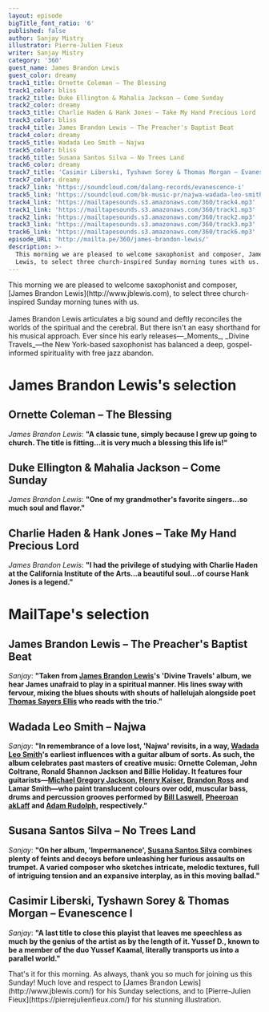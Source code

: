 ```yaml
---
layout: episode
bigTitle_font_ratio: '6'
published: false
author: Sanjay Mistry
illustrator: Pierre-Julien Fieux
writer: Sanjay Mistry
category: '360'
guest_name: James Brandon Lewis
guest_color: dreamy
track1_title: Ornette Coleman – The Blessing
track1_color: bliss
track2_title: Duke Ellington & Mahalia Jackson – Come Sunday
track2_color: dreamy
track3_title: Charlie Haden & Hank Jones – Take My Hand Precious Lord
track3_color: bliss
track4_title: James Brandon Lewis – The Preacher's Baptist Beat
track4_color: dreamy
track5_title: Wadada Leo Smith – Najwa
track5_color: bliss
track6_title: Susana Santos Silva – No Trees Land
track6_color: dreamy
track7_title: 'Casimir Liberski, Tyshawn Sorey & Thomas Morgan – Evanescence I'
track7_color: dreamy
track7_link: 'https://soundcloud.com/dalang-records/evanescence-i'
track5_link: 'https://soundcloud.com/bk-music-pr/najwa-wadada-leo-smith'
track4_link: 'https://mailtapesounds.s3.amazonaws.com/360/track4.mp3'
track1_link: 'https://mailtapesounds.s3.amazonaws.com/360/track1.mp3'
track2_link: 'https://mailtapesounds.s3.amazonaws.com/360/track2.mp3'
track3_link: 'https://mailtapesounds.s3.amazonaws.com/360/track3.mp3'
track6_link: 'https://mailtapesounds.s3.amazonaws.com/360/track6.mp3'
episode_URL: 'http://mailta.pe/360/james-brandon-lewis/'
description: >-
  This morning we are pleased to welcome saxophonist and composer, James Brandon
  Lewis, to select three church-inspired Sunday morning tunes with us.
---
```


<p id="introduction"> This morning we are pleased to welcome saxophonist and composer, [James Brandon Lewis](http://www.jblewis.com), to select three church-inspired Sunday morning tunes with us.
<br><br>
James Brandon Lewis articulates a big sound and deftly reconciles the worlds of the spiritual and the cerebral. But there isn't an easy shorthand for his musical approach. Ever since his early releases—_Moments_, _Divine Travels_—the New York-based saxophonist has balanced a deep, gospel-informed spirituality with free jazz abandon.
</p>

# James Brandon Lewis's selection

##  Ornette Coleman – The Blessing
_James Brandon Lewis_: **"**A classic tune, simply because I grew up going to church. The title is fitting...it is very much a blessing this life is!**"**

## Duke Ellington & Mahalia Jackson – Come Sunday
_James Brandon Lewis_: **"**One of my grandmother's favorite singers...so much soul and flavor.**"**

## Charlie Haden & Hank Jones – Take My Hand Precious Lord
_James Brandon Lewis_: **"**I had the privilege of studying with Charlie Haden at the California Institute of the Arts...a beautiful soul...of course Hank Jones is a legend.**"**


# MailTape's selection

## James Brandon Lewis – The Preacher's Baptist Beat
_Sanjay_: **"**Taken from [James Brandon Lewis](http://www.jblewis.com)'s 'Divine Travels' album, we hear James unafraid to play in a spiritual manner. His lines sway with fervour, mixing the blues shouts with shouts of hallelujah alongside poet [Thomas Sayers Ellis](https://en.wikipedia.org/wiki/Thomas_Sayers_Ellis) who reads with the trio.**"**

## Wadada Leo Smith – Najwa
_Sanjay_: **"**In remembrance of a love lost, 'Najwa' revisits, in a way, [Wadada Leo Smith](https://wadadaleosmith.com/)'s earliest influences with a guitar album of sorts. As such, the album celebrates past masters of creative music: Ornette Coleman, John Coltrane, Ronald Shannon Jackson and Billie Holiday. It features four guitarists—[Michael Gregory Jackson](http://michaelgregoryjackson.com/), [Henry Kaiser](http://www.henrykaiserguitar.com/), [Brandon Ross](https://www.brandonross.nyc) and Lamar Smith—who paint translucent colours over odd, muscular bass, drums and percussion grooves performed by [Bill Laswell](https://billlaswell.bandcamp.com/), [Pheeroan akLaff](https://www.pheeroanaklaff.com/) and [Adam Rudolph](https://metarecords.com/adam.html), respectively.**"**

## Susana Santos Silva – No Trees Land
_Sanjay_: **"**On her album, 'Impermanence', [Susana Santos Silva](https://susanasantossilva.com/) combines plenty of feints and decoys before unleashing her furious assaults on trumpet. A varied composer who sketches intricate, melodic textures, full of intriguing tension and an expansive interplay, as in this moving ballad.**"**

## Casimir Liberski, Tyshawn Sorey & Thomas Morgan – Evanescence I
_Sanjay_: **"**A last title to close this playist that leaves me speechless as much by the genius of the artist as by the length of it. Yussef D., known to be a member of the duo Yussef Kaamal, literally transports us into a parallel world.**"**


<p id="outroduction"> That's it for this morning. As always, thank you so much for joining us this Sunday! Much love and respect to [James Brandon Lewis](http://www.jblewis.com/) for his Sunday selections, and to [Pierre-Julien Fieux](https://pierrejulienfieux.com/) for his stunning illustration.</p>
